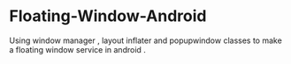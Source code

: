 # Floating-Window-Android
Using window manager , layout inflater and popupwindow classes to make a floating window service in android .
